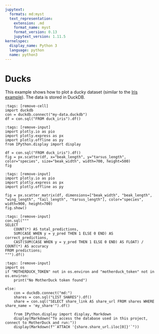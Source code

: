 ```yaml
---
jupytext:
  formats: md:myst
  text_representation:
    extension: .md
    format_name: myst
    format_version: 0.13
    jupytext_version: 1.11.5
kernelspec:
  display_name: Python 3
  language: python
  name: python3
---
```


# Ducks

This example shows how to plot a ducky dataset (similar to the [Iris example](https://jupyterbook.org/en/stable/interactive/interactive.html#plotly)). The data is stored in DuckDB.

```{code-cell}
:tags: [remove-cell]
import duckdb
con = duckdb.connect("my-data.duckdb")
df = con.sql("FROM duck_iris").df()
```

```{code-cell}
:tags: [remove-input]
import plotly.io as pio
import plotly.express as px
import plotly.offline as py
from IPython.display import display

df = con.sql("FROM duck_iris").df()
fig = px.scatter(df, x="beak_length", y="tarsus_length", color="species", size="beak_width", width=700, height=500)
fig
```

```{code-cell}
:tags: [remove-input]
import plotly.io as pio
import plotly.express as px
import plotly.offline as py

fig = px.scatter_matrix(df, dimensions=["beak_width", "beak_length", "wing_length", "tail_length", "tarsus_length"], color="species", width=900, height=700)
fig.show()
```

```{code-cell}
:tags: [remove-input]
con.sql("""
SELECT
    COUNT(*) AS total_predictions,
    SUM(CASE WHEN y = y_pred THEN 1 ELSE 0 END) AS correct_predictions,
    CAST(SUM(CASE WHEN y = y_pred THEN 1 ELSE 0 END) AS FLOAT) / COUNT(*) AS accuracy
FROM predictions;
""").df()
```

```{code-cell}
:tags: [remove-input]
import os
if "MOTHERDUCK_TOKEN" not in os.environ and "motherduck_token" not in os.environ:
    print("No MotherDuck token found")

else:
    con = duckdb.connect("md:")
    shares = con.sql("LIST SHARES").df()
    share = con.sql("SELECT share_link AS share_url FROM shares WHERE share_name = 'my_share'").df()
    
    from IPython.display import display, Markdown
    display(Markdown("To access the database used in this project, connect to MotherDuck and run:"))
    display(Markdown(f"`ATTACH '{share.share_url.iloc[0]}'`"))
```